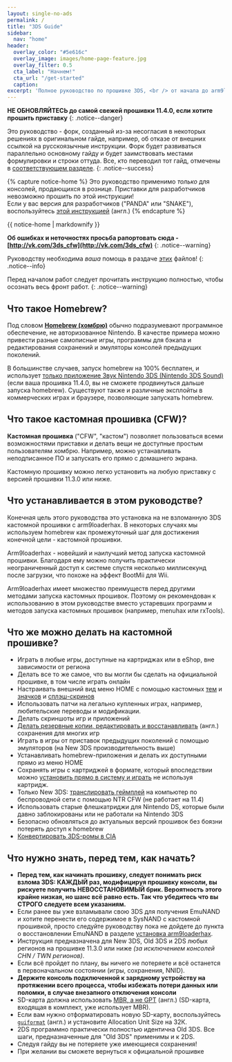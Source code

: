 ```yaml
---
layout: single-no-ads
permalink: /
title: "3DS Guide"
sidebar:
  nav: "home"
header:
  overlay_color: "#5e616c"
  overlay_image: images/home-page-feature.jpg
  overlay_filter: 0.5
  cta_label: "Начнем!"
  cta_url: "/get-started"
  caption:
excerpt: 'Полное руководство по прошивке 3DS, <br /> от начала до arm9loaderhax.<br /><br />**Последнее изменение: <br />11 мая 2017<br /><br />**'
---
```


<a name="start" />

**НЕ ОБНОВЛЯЙТЕСЬ до самой свежей прошивки 11.4.0, если хотите прошить приставку**
{: .notice--danger}

Это руководство - форк, созданный из-за несогласия в некоторых решениях в оригинальном гайде, например, об отказе от внешних ссылкой на русскоязычные инструкции. Форк будет развиваться параллельно основному гайду и будет заимствовать местами формулировки и строки оттуда. Все, кто переводил тот гайд, отмечены в [соответствующем разделе](credits).
{: .notice--success}

{% capture notice-home %}
Это руководство применимо _только_ для консолей, продающихся в рознице. Приставки для разработчиков невозможно прошить по этой инструкции!    
Если у вас версия для разработчиков ("PANDA" или "SNAKE"), воспользуйтесь [этой инструкцией](https://dev.3ds.guide) (англ.)
{% endcapture %}

<div class="notice--danger">{{ notice-home | markdownify }}</div>

**Об ошибках и неточностях просьба рапортовать сюда - [http://vk.com/3ds_cfw](http://vk.com/3ds_cfw)**
{: .notice--warning}

Руководству необходима *ваша* помощь в раздаче [этих](https://3ds.guide/rss.xml) файлов!
{: .notice--info}

Перед началом работ следует прочитать инструкцию полностью, чтобы осознать весь фронт работ.
{: .notice--warning}

## <a name="what_hombrw" />Что такое Homebrew? 

Под словом [**Homebrew (хомбрю)**](https://ru.wikipedia.org/wiki/Homebrew_(%D0%BA%D0%BE%D0%BC%D0%BF%D1%8C%D1%8E%D1%82%D0%B5%D1%80%D0%BD%D1%8B%D0%B5_%D0%B8%D0%B3%D1%80%D1%8B)) обычно подразумевают программное обеспечение, не авторизованное Nintendo. В качестве примера можно привести разные самописные игры, программы для бэкапа и редактирования сохранений и эмуляторы консолей предыдущих поколений.

В большинстве случаев, запуск homebrew на 100% бесплатен, и использует [только приложение Звук Nintendo 3DS (Nintendo 3DS Sound)](homebrew-launcher-soundhax) (если ваша прошивка 11.4.0, вы не сможете продвинуться дальше запуска homebrew). Существуют также и различные эксплойты в коммерческих играх и браузере, позволяющие запускать homebrew.

## <a name="what_cfw" />Что такое кастомная прошивка (CFW)?

**Кастомная прошивка** ("CFW", "кастом") позволяет пользоваться всеми возможностями приставки и делать вещи не доступные простым пользователям хомбрю. Например, можно устанавливать неподписанное ПО и запускать его прямо с домашнего экрана. 

Кастомную прошивку можно легко установить на любую приставку с версией прошивки 11.3.0 или ниже.

## <a name="what_guide" />Что устанавливается в этом руководстве?

Конечная цель этого руководства это установка на не взломанную 3DS
кастомной прошивки с arm9loaderhax. В некоторых случаях мы используем homebrew как промежуточный шаг для достижения конечной цели - кастомной прошивки.

Arm9loaderhax - новейший и наилучший метод запуска кастомной прошивки. Благодаря ему можно получить практически неограниченный доступ к системе спустя несколько миллисекунд после загрузки, что похоже на эффект BootMii для Wii.

Arm9loaderhax имеет множество преимуществ перед другими методами запуска кастомных прошивок. Поэтому он рекомендован к использованию в этом руководстве вместо устаревших программ и методов запуска кастомных прошивок (например, menuhax или rxTools).

## <a name="what_can_cfw" />Что же можно делать на кастомной прошивке?

+ Играть в любые игры, доступные на картриджах или в eShop, вне зависимости от региона
+ Делать все то же самое, что вы могли бы сделать на официальной прошивке, в том числе играть онлайн
+ Настраивать внешний вид меню HOME с помощью кастомных [тем](themes) и [значков](badges) и [сплэш-скринов](https://splash.3dsthem.es/)
+ Использовать патчи на легально купленных играх, например, любительские переводы и модификации. 
+ Делать скриншоты игр и приложений
+ [Делать резервные копии, редактировать и восстанавливать](https://gbatemp.net/threads/413143/) (англ.) сохранения для многих игр
+ Играть в игры от приставок предыдущих поколений с помощью эмуляторов (на New 3DS производительность выше)
+ Устанавливать homebrew-приложения и делать их доступными прямо из меню HOME
+ Сохранять игры с картриджей в формате, который впоследствии можно [установить прямо в систему и играть](https://vk.com/3ds_cfw?w=wall-125012133_147%2Fall) не используя картридж. 
+ Только New 3DS: [транслировать геймплей](https://vk.com/3ds_cfw?w=wall-125012133_111%2Fall) на компьютер по беспроводной сети с помощью NTR CFW (не работает на 11.4)
+ Использовать старые флешкатриджи для Nintendo DS, которые были давно заблокированы или не работали на Nintendo 3DS
+ Безопасно обновляться до актуальных версий прошивок без боязни потерять доступ к homebrew
+ [Конвертировать 3DS-ромы в CIA](godmode9-usage#convert_3ds)


## <a name="what_know" />Что нужно знать, перед тем, как начать?

+ **Перед тем, как начинать прошивку, следует понимать риск взлома 3DS: КАЖДЫЙ раз, модифицируя прошивку консоли, вы рискуете получить НЕВОССТАНОВИМЫЙ брик. Вероятность этого крайне низкая, но шанс всё равно есть. Так что убедитесь что вы СТРОГО следуете всем указаниям.**
+ Если ранее вы уже взламывали свою 3DS для получения EmuNAND и хотите перенести его содержимое в SysNAND с кастомной прошивкой, просто следуйте руководству пока не дойдете до пункта о восстановлении EmuNAND в разделе [установка arm9loaderhax](installing-arm9loaderhax).
+ Инструкция предназначена для New 3DS, Old 3DS и 2DS любых регионов на прошивке 11.3.0 или ниже *(за исключением консолей CHN / TWN регионов)*.
+ Если всё пройдет по плану, вы ничего не потеряете и всё останется в первоначальном состоянии (игры, сохранения, NNID).
+ **Держите консоль подключенной к зарядному устройству на протяжении всего процесса, чтобы избежать потери данных или поломки, в случае внезапного отключения консоли**
+ SD-карта должна использовать [MBR, а не GPT](http://www.howtogeek.com/245610/) (англ.) (SD-карта, входящая в комплект, уже использует MBR).
+ Если вам нужно отформатировать новую SD-карту, воспользуйтесь [`guiformat`](http://www.ridgecrop.demon.co.uk/index.htm?guiformat.htm) (англ.) и установите Allocation Unit Size на 32К.
+ 2DS программно практически полностью идентична Old 3DS. Все шаги, предназначенные для "Old 3DS" применимы и к 2DS.
+ Следуя гайду вы не потеряете уже имеющиеся сохранения!
+ При желании вы сможете вернуться к официальной прошивке